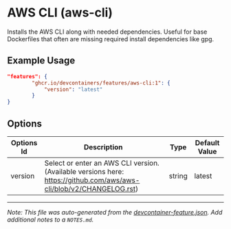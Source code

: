 
# AWS CLI (aws-cli)

Installs the AWS CLI along with needed dependencies. Useful for base Dockerfiles that often are missing required install dependencies like gpg.

## Example Usage

```json
"features": {
        "ghcr.io/devcontainers/features/aws-cli:1": {
            "version": "latest"
        }
}
```

## Options

| Options Id | Description | Type | Default Value |
|-----|-----|-----|-----|
| version | Select or enter an AWS CLI version. (Available versions here: https://github.com/aws/aws-cli/blob/v2/CHANGELOG.rst) | string | latest |



---

_Note: This file was auto-generated from the [devcontainer-feature.json](https://github.com/devcontainers/features/blob/main/src/aws-cli/devcontainer-feature.json).  Add additional notes to a `NOTES.md`._
